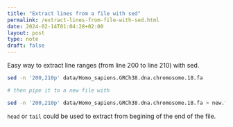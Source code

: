 ```yaml
---
title: "Extract lines from a file with sed"
permalink: /extract-lines-from-file-with-sed.html
date: 2024-02-14T01:04:28+02:00
layout: post
type: note
draft: false
---
```


Easy way to extract line ranges (from line 200 to line 210) with sed.

```sh
sed -n '200,210p' data/Homo_sapiens.GRCh38.dna.chromosome.18.fa

# then pipe it to a new file with

sed -n '200,210p' data/Homo_sapiens.GRCh38.dna.chromosome.18.fa > new.fa
```

`head` or `tail` could be used to extract from begining of the end of the file.
